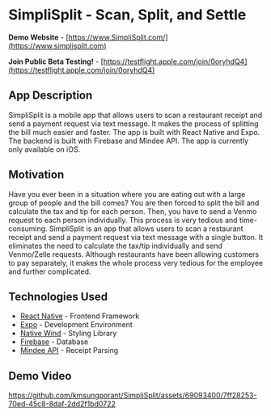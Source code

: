 # SimpliSplit - Scan, Split, and Settle

**Demo Website** - [https://www.SimpliSplit.com/](https://www.simplisplit.com)

**Join Public Beta Testing!** - [https://testflight.apple.com/join/0oryhdQ4](https://testflight.apple.com/join/0oryhdQ4)

## App Description

SimpliSplit is a mobile app that allows users to scan a restaurant receipt and send a payment request via text message. It makes the process of splitting the bill much easier and faster. The app is built with React Native and Expo. The backend is built with Firebase and Mindee API. The app is currently only available on iOS.

## Motivation

Have you ever been in a situation where you are eating out with a large group of people and the bill comes? You are then forced to split the bill and calculate the tax and tip for each person. Then, you have to send a Venmo request to each person individually. This process is very tedious and time-consuming. SimpliSplit is an app that allows users to scan a restaurant receipt and send a payment request via text message with a single button. It eliminates the need to calculate the tax/tip individually and send Venmo/Zelle requests. Although restaurants have been allowing customers to pay separately, it makes the whole process very tedious for the employee and further complicated.

## Technologies Used

* [React Native](https://reactnative.dev) - Frontend Framework
* [Expo](https://expo.dev) - Development Environment
* [Native Wind](https://www.nativewind.dev) - Styling Library
* [Firebase](https://firebase.google.com) - Database
* [Mindee API](https://mindee.com/) - Receipt Parsing

## Demo Video

https://github.com/kmsungporant/SimpliSplit/assets/69093400/7ff28253-70ed-45c8-8daf-2dd2f1bd0722




